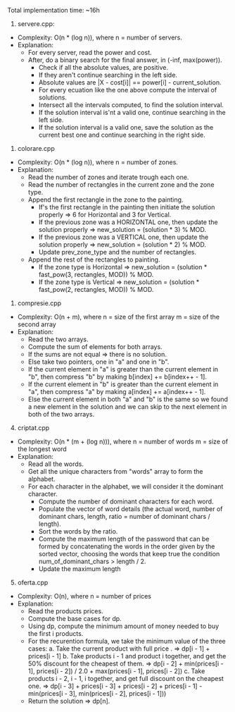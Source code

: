 Total implementation time: ~16h

1. servere.cpp:
   
- Complexity: O(n * (log n)), where n = number of servers.
- Explanation:
  - For every server, read the power and cost.
  - After, do a binary search for the final answer, in (-inf, max(power)).
    - Check if all the absolute values, are positive.
    - If they aren't continue searching in the left side.
    - Absolute values are |X - cost[i]| == power[i] - current_solution.
    - For every ecuation like the one above compute the interval 
    of solutions.
    - Intersect all the intervals computed, to find the solution interval.
    - If the solution interval is'nt a valid one, continue searching 
    in the left side.
    - If the solution interval is a valid one, save the solution as the 
    current best one and continue searching in the right side.

1. colorare.cpp
- Complexity: O(n * (log n)), where n = number of zones.
- Explanation:
  - Read the number of zones and iterate trough each one.
  - Read the number of rectangles in the current zone and the zone type.
  - Append the first rectangle in the zone to the painting.
    - If's the first rectangle in the painting then initiate the 
    solution properly => 6 for Horizontal and 3 for Vertical.
    - If the previous zone was a HORIZONTAL one, then update the 
    solution properly => new_solution = (solution * 3) % MOD.
    - If the previous zone was a VERTICAL one, then update the 
    solution properly => new_solution = (solution * 2) % MOD.
    - Update prev_zone_type and the number of rectangles.
  - Append the rest of the rectangles to painting.
    - If the zone type is Horizontal 
    => new_solution = (solution * fast_pow(3, rectangles, MOD)) % MOD.
    - If the zone type is Vertical
    => new_solution = (solution * fast_pow(2, rectangles, MOD)) % MOD.

1. compresie.cpp
- Complexity: O(n + m), where n = size of the first array
                                m = size of the second array
- Explanation:
  - Read the two arrays.
  - Compute the sum of elements for both arrays.
  - If the sums are not equal => there is no solution.
  - Else take two pointers, one in "a" and one in "b".
  - If the current element in "a" is greater than the current element
  in "b", then compress "b" by making b[index] += b[index++ - 1].
  - If the current element in "b" is greater than the current element
  in "a", then compress "a" by making a[index] += a[index++ - 1].
  - Else the current element in both "a" and "b" is the same so we
  found a new element in the solution and we can skip to the next
  element in both of the two arrays.

4. criptat.cpp
- Complexity: O(n * (m + (log n))), where n = number of words
                                m = size of the longest word
- Explanation:
  - Read all the words.
  - Get all the unique characters from "words" array to form 
  the alphabet.
  - For each character in the alphabet, we will consider it the 
  dominant character.
    - Compute the number of dominant characters for each word.
    - Populate the vector of word details (the actual word, number of 
    dominant chars, length, ratio = number of dominant chars / length).
    - Sort the words by the ratio.
    - Compute the maximum length of the password that can be formed
    by concatenating the words in the order given by the sorted
    vector, choosing the words that keep true the condition
    num_of_dominant_chars > length / 2.
    - Update the maximum length
  
5. oferta.cpp
- Complexity: O(n), where n = number of prices
- Explanation:
  - Read the products prices.
  - Compute the base cases for dp.
  - Using dp, compute the minimum amount of money needed to 
  buy the first i products.
  - For the recurention formula, we take the minimum value of the
  three cases:
    a. Take the current product with full price .
        => dp[i - 1] + prices[i - 1]
    b. Take products i - 1 and product i together, and get the 50% 
    discount for the cheapest of them.
        => dp[i - 2] + min(prices[i - 1], prices[i - 2]) / 2.0 +
        max(prices[i - 1], prices[i - 2])
    c. Take products i - 2, i - 1, i together, and get full discount
    on the cheapest one.
        => dp[i - 3] + prices[i - 3] + prices[i - 2] + prices[i - 1] -
        min(prices[i - 3], min(prices[i - 2], prices[i - 1]))
  - Return the solution => dp[n].
